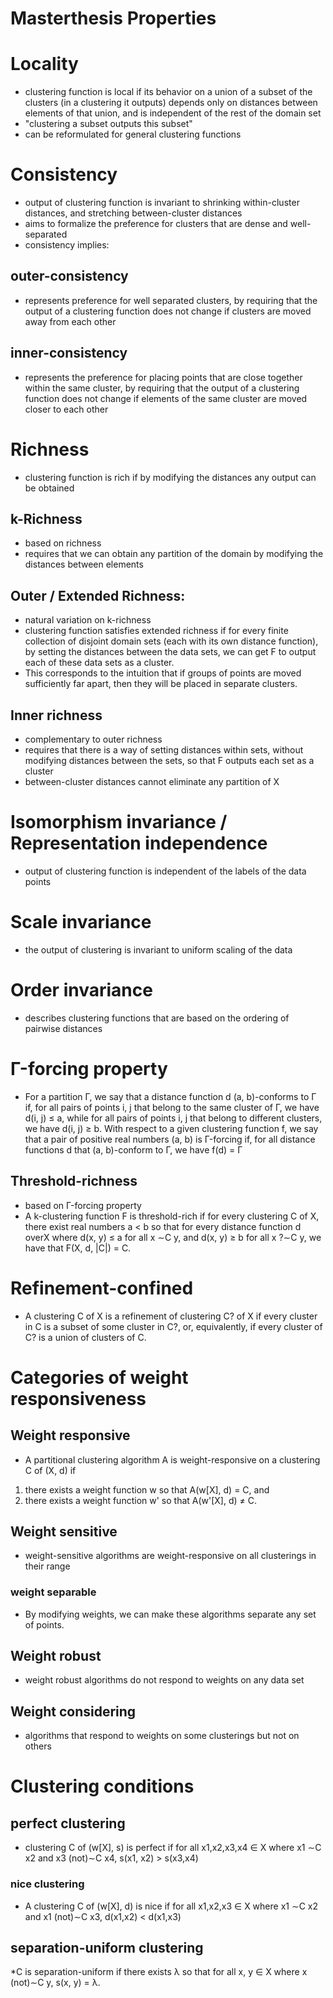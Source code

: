 # Masterthesis Properties

# Locality
* clustering function is local if its behavior on a union of a subset of the clusters (in a clustering it outputs) depends only on distances between elements of that union, and is independent of the rest of the domain set
* "clustering a subset outputs this subset"
* can be reformulated for general clustering functions

# Consistency
* output of clustering function is invariant to shrinking within-cluster distances, and stretching between-cluster distances
* aims to formalize the preference for clusters that are dense and well-separated
* consistency implies:

## outer-consistency
* represents preference for well separated clusters, by requiring that the output of a clustering function does not change if clusters are moved away from each other
 
## inner-consistency
* represents the preference for placing points that are close together within the same cluster, by requiring that the output of a clustering function does not change if elements of the same cluster are moved closer to each other

# Richness
* clustering function is rich if by modifying the distances any output can be obtained

## k-Richness
* based on richness
* requires that we can obtain any partition of the domain by modifying the distances between elements 

## Outer / Extended Richness: 
* natural variation on k-richness
* clustering function satisfies extended richness if for every finite collection of disjoint domain sets (each with its own distance function), by setting the distances between the data sets, we can get F to output each of these data sets as a cluster.
* This corresponds to the intuition that if groups of points are moved sufficiently far apart, then they will be placed in separate clusters.

## Inner richness
* complementary to outer richness
* requires that there is a way of setting distances within sets, without modifying distances between the sets, so that F outputs each set as a cluster
* between-cluster distances cannot eliminate any partition of X

# Isomorphism invariance / Representation independence
* output of clustering function is independent of the labels of the data points

# Scale invariance
* the output of clustering is invariant to uniform scaling of the data

# Order invariance
* describes clustering functions that are based on the ordering of pairwise distances

# Γ-forcing property
* For a partition Γ, we say that a distance function d (a, b)-conforms to Γ if, for all pairs of points i, j that belong to the same cluster of Γ, we have d(i, j) ≤ a, while for all pairs of points i, j that belong to different clusters, we have d(i, j) ≥ b. With respect to a given clustering function f, we say that a pair of positive real numbers (a, b) is Γ-forcing if, for all distance functions d that (a, b)-conform to Γ, we have f(d) = Γ

## Threshold-richness
* based on Γ-forcing property
* A k-clustering function F is threshold-rich if for every clustering C of X, there exist real numbers a < b so that for every distance function d overX where d(x, y) ≤ a for all x ∼C y, and d(x, y) ≥ b for all x ?∼C y, we have that F(X, d, |C|) = C.


# Refinement-confined
* A clustering C of X is a refinement of clustering C? of X if every cluster in C is a subset of some cluster in C?, or, equivalently, if every cluster of C? is a union of clusters of C.

# Categories of weight responsiveness
## Weight responsive
* A partitional clustering algorithm A is weight-responsive on a clustering C of (X, d) if
1. there exists a weight function w so that A(w[X], d) = C, and
2. there exists a weight function w' so that A(w'[X], d) ≠ C.

## Weight sensitive
* weight-sensitive algorithms are weight-responsive on all clusterings in their range

### weight separable
* By modifying weights, we can make these algorithms separate any set of points.

## Weight robust
* weight robust algorithms do not respond to weights on any data set

## Weight considering
* algorithms that respond to weights on some clusterings but not on others

# Clustering conditions
## perfect clustering
* clustering C of (w[X], s) is perfect if for all x1,x2,x3,x4 ∈ X where x1 ∼C x2 and x3 (not)∼C x4, s(x1, x2) > s(x3,x4)

### nice clustering
* A clustering C of (w[X], d) is nice if for all x1,x2,x3 ∈ X where x1 ∼C x2 and x1 (not)∼C x3, d(x1,x2) < d(x1,x3)

## separation-uniform clustering
*C is separation-uniform if there exists λ so that for all x, y ∈ X where x (not)∼C y, s(x, y) = λ.